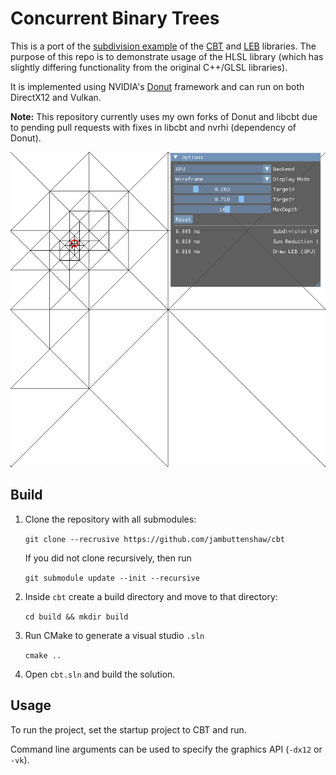 # Concurrent Binary Trees
This is a port of the [subdivision example](https://github.com/jdupuy/LongestEdgeBisection2D/) of the [CBT](https://github.com/jdupuy/libcbt/) and [LEB](https://github.com/jdupuy/libleb) libraries. The purpose of this repo is to demonstrate usage of the HLSL library (which has slightly differing functionality from the original C++/GLSL libraries).

It is implemented using NVIDIA's [Donut](https://github.com/NVIDIA-RTX/Donut) framework and can run on both DirectX12 and Vulkan.

**Note:** This repository currently uses my own forks of Donut and libcbt due to pending pull requests with fixes in libcbt and nvrhi (dependency of Donut).

![alt text](assets/preview.png)

## Build
1. Clone the repository with all submodules:

    `git clone --recrusive https://github.com/jambuttenshaw/cbt`

    If you did not clone recursively, then run

    `git submodule update --init --recursive`
2. Inside `cbt` create a build directory and move to that directory:

    `cd build && mkdir build`
3. Run CMake to generate a visual studio `.sln`

    `cmake ..`
4. Open `cbt.sln` and build the solution.
## Usage
To run the project, set the startup project to CBT and run. 

Command line arguments can be used to specify the graphics API (`-dx12` or `-vk`).
